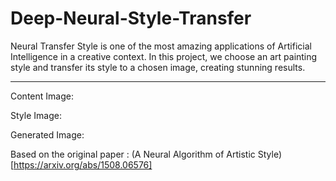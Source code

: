 # Deep-Neural-Style-Transfer
Neural Transfer Style is one of the most amazing applications of Artificial Intelligence in a creative context. In this project, we choose an art painting style and transfer its style to a chosen image, creating stunning results.

---

Content Image:

Style Image:

Generated Image:

Based on the original paper : (A Neural Algorithm of Artistic Style)[https://arxiv.org/abs/1508.06576]
